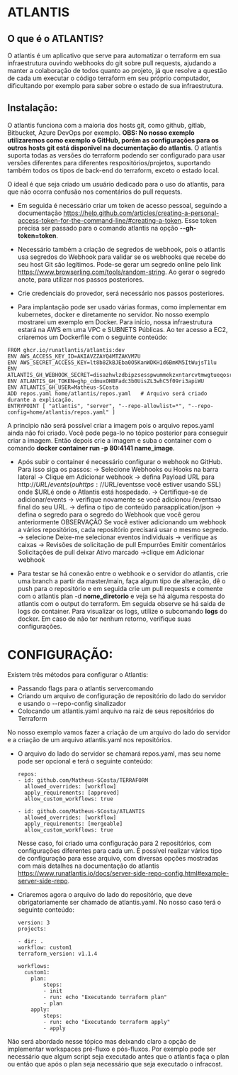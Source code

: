 # ATLANTIS

## O que é o ATLANTIS?

O atlantis é um aplicativo que serve para automatizar o terraform em sua infraestrutura ouvindo webhooks do git sobre pull requests, ajudando a manter a colaboração de todos quanto ao projeto, já que resolve a questão de cada um executar o código terraform em seu próprio computador, dificultando por exemplo para saber sobre o estado de sua infraestrutura.


## Instalação:

O atlantis funciona com a maioria dos hosts git, como github, gitlab, Bitbucket, Azure DevOps por exemplo. **OBS: No nosso exemplo utilizaremos como exemplo o GitHub, porém as configurações para os outros hosts git está disponĩvel na documentação do atlantis**. O atlantis suporta todas as versões do terraform podendo ser configurado para usar versões diferentes para diferentes respositórios/projetos, suportando também todos os tipos de back-end do terraform, exceto o estado local.

O ideal é que seja criado um usuário dedicado para o uso do atlantis, para que não ocorra confusão nos comentários do pull requests. 

* Em seguida é necessário criar um token de acesso pessoal, seguindo a documentação https://help.github.com/articles/creating-a-personal-access-token-for-the-command-line/#creating-a-token. Esse token precisa ser passado para o comando atlantis na opção **--gh-token=token**.

* Necessário também a criação de segredos de webhook, pois o atlantis usa segredos do Webhook para validar se os webhooks que recebe do seu host Git são legítimos. Pode-se gerar um segredo online pelo link  https://www.browserling.com/tools/random-string. Ao gerar o segredo anote, para utilizar nos passos posteriores.

* Crie credenciais do provedor, será necessário nos passos posteriores.

* Para implantação pode ser usado várias formas, como implementar em kubernetes, docker e diretamente no servidor. No nosso exemplo mostrarei um exemplo em Docker. Para início, nossa infraestrutura estará na AWS em uma VPC e SUBNETS Públicas. Ao ter acesso a EC2, criaremos um Dockerfile com o seguinte conteúdo: 

```
FROM ghcr.io/runatlantis/atlantis:dev
ENV AWS_ACCESS_KEY_ID=AKIAVZZAYQ4MTZAKVM7U
ENV AWS_SECRET_ACCESS_KEY=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
ENV ATLANTIS_GH_WEBHOOK_SECRET=disazhwlzdbipzsesspwummekzxntarcvtmwgtueqosrbzfxsugvlqyszblqbkiygqmxtftsnrjgdmdepnjjqjmchyhkavpdlhrkgsxqlvghszymsmecpgeirnpvivkm
ENV ATLANTIS_GH_TOKEN=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
ENV ATLANTIS_GH_USER=Matheus-SCosta
ADD repos.yaml home/atlantis/repos.yaml   # Arquivo será criado durante a explicação.
ENTRYPOINT [ "atlantis", "server", "--repo-allowlist=*", "--repo-config=home/atlantis/repos.yaml" ]

```

A principio não será possível criar a imagem pois o arquivo repos.yaml ainda não foi criado. Você pode pega-lo no tópico posterior para conseguir criar a imagem. Então depois crie a imagem e suba o container com o comando **docker container run -p 80:4141 name_image**.

* Após subir o container é necessário configurar o webhook no GitHub. Para isso siga os passos: 
-> Selecione Webhooks ou Hooks na barra lateral 
-> Clique em Adicionar webhook 
-> defina Payload URL para http://$URL/events(ou https://$URL/eventsse você estiver usando SSL) onde $URLé onde o Atlantis está hospedado. 
-> Certifique-se de adicionar/events 
-> verifique novamente se você adicionou /eventsao final do seu URL. 
-> defina o tipo de conteúdo paraapplication/json 
-> defina o segredo para o segredo do Webhook que você gerou anteriormente
OBSERVAÇÃO Se você estiver adicionando um webhook a vários repositórios, cada repositório precisará usar o mesmo segredo.
-> selecione Deixe-me selecionar eventos individuais
-> verifique as caixas
-> Revisões de solicitação de pull
    Empurrões
    Emitir comentários
    Solicitações de pull
    deixar Ativo marcado
->clique em Adicionar webhook


* Para testar se há conexão entre o webhook e o servidor do atlantis, crie uma branch a partir da master/main, faça algum tipo de alteração, dê o push para o repositório e em seguida crie um pull requests e comente com o atlantis plan -d **nome_diretorio** e veja se há alguma resposta do atlantis com o output do terraform. Em seguida observe se há saida de logs do container. Para visualizar os logs, utilize o subcomando **logs** do docker. Em caso de não ter nenhum retorno, verifique suas configurações.


# CONFIGURAÇÃO:

Existem três métodos para configurar o Atlantis:

* Passando flags para o atlantis servercomando
* Criando um arquivo de configuração de repositório do lado do servidor e usando o --repo-config sinalizador
* Colocando um atlantis.yaml arquivo na raiz de seus repositórios do Terraform

No nosso exemplo vamos fazer a criação de um arquivo do lado do servidor e a criação de um arquivo atlantis.yaml nos repositórios.


* O arquivo do lado do servidor se chamará repos.yaml, mas seu nome pode ser opcional e terá o seguinte conteúdo:

    ```
    repos:
    - id: github.com/Matheus-SCosta/TERRAFORM
      allowed_overrides: [workflow]
      apply_requirements: [approved]
      allow_custom_workflows: true

    - id: github.com/Matheus-SCosta/ATLANTIS
      allowed_overrides: [workflow]
      apply_requirements: [mergeable]
      allow_custom_workflows: true
    ```

    Nesse caso, foi criado uma configuração para 2 repositórios, com configurações diferentes para cada um. É possível realizar vários tipo de configuração para esse arquivo, com diversas opções mostradas com mais detalhes na documentação do atlantis https://www.runatlantis.io/docs/server-side-repo-config.html#example-server-side-repo.


* Criaremos agora o arquivo do lado do repositório, que deve obrigatoriamente ser chamado de atlantis.yaml. No nosso caso terá o seguinte conteúdo:

    ```
    version: 3
    projects:

    - dir: .
    workflow: custom1
    terraform_version: v1.1.4 

    workflows:
      custom1:
        plan:
            steps:
            - init
            - run: echo "Executando terraform plan"
            - plan
        apply:
            steps:
            - run: echo "Executando terraform apply"
            - apply  
    ```

Não será abordado nesse tópico mas deixando claro a opção de implementar workspaces pré-fluxo e pós-fluxos. Por exemplo pode ser necessário que algum script seja executado antes que o atlantis faça o plan ou então que após o plan seja necessário que seja executado o infracost.


